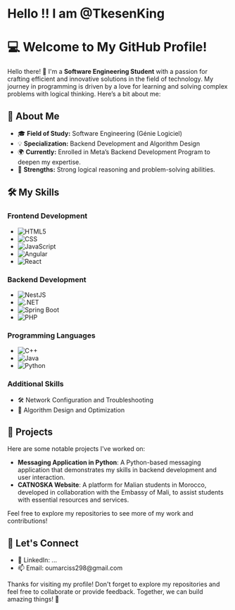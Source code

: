# Hello !! I am @TkesenKing 
# 💻 Welcome to My GitHub Profile!

Hello there! 👋 I'm a **Software Engineering Student** with a passion for crafting efficient and innovative solutions in the field of technology. My journey in programming is driven by a love for learning and solving complex problems with logical thinking. Here’s a bit about me:

## 🌟 About Me

- 🎓 **Field of Study:** Software Engineering (Génie Logiciel)
- 💡 **Specialization:** Backend Development and Algorithm Design
- 🌍 **Currently:** Enrolled in Meta’s Backend Development Program to deepen my expertise.
- 🧠 **Strengths:** Strong logical reasoning and problem-solving abilities.

## 🛠️ My Skills

### **Frontend Development**

- ![HTML5](https://img.shields.io/badge/HTML5-%23E34F26.svg?style=for-the-badge&logo=html5&logoColor=white)
- ![CSS](https://img.shields.io/badge/CSS3-%231572B6.svg?style=for-the-badge&logo=css3&logoColor=white)
- ![JavaScript](https://img.shields.io/badge/JavaScript-%23F7DF1E.svg?style=for-the-badge&logo=javascript&logoColor=black)
- ![Angular](https://img.shields.io/badge/Angular-DD0031.svg?style=for-the-badge&logo=angular&logoColor=white)
- ![React](https://img.shields.io/badge/React-20232A.svg?style=for-the-badge&logo=react&logoColor=61DAFB)

### **Backend Development**

- ![NestJS](https://img.shields.io/badge/NestJS-%23E0234E.svg?style=for-the-badge&logo=nestjs&logoColor=white)
- ![.NET](https://img.shields.io/badge/.NET-512BD4.svg?style=for-the-badge&logo=dotnet&logoColor=white)
- ![Spring Boot](https://img.shields.io/badge/Spring%20Boot-6DB33F.svg?style=for-the-badge&logo=springboot&logoColor=white)
- ![PHP](https://img.shields.io/badge/PHP-%23777BB4.svg?style=for-the-badge&logo=php&logoColor=white)

### **Programming Languages**

- ![C++](https://img.shields.io/badge/C++-%2300599C.svg?style=for-the-badge&logo=c%2B%2B&logoColor=white)
- ![Java](https://img.shields.io/badge/Java-%23ED8B00.svg?style=for-the-badge&logo=java&logoColor=white)
- ![Python](https://img.shields.io/badge/Python-%233776AB.svg?style=for-the-badge&logo=python&logoColor=white)

### **Additional Skills**

- 🛠️ Network Configuration and Troubleshooting
- 📐 Algorithm Design and Optimization

## 🚀 Projects

Here are some notable projects I've worked on:

- **Messaging Application in Python**: A Python-based messaging application that demonstrates my skills in backend development and user interaction.
- **CATNOSKA Website**: A platform for Malian students in Morocco, developed in collaboration with the Embassy of Mali, to assist students with essential resources and services.

Feel free to explore my repositories to see more of my work and contributions!

## 🔗 Let's Connect

- 💼 LinkedIn: ...
- 📫 Email: oumarciss298\@gmail.com

Thanks for visiting my profile! Don't forget to explore my repositories and feel free to collaborate or provide feedback. Together, we can build amazing things! 🚀



<!---
TksevenKing/TksevenKing is a ✨ special ✨ repository because its `README.md` (this file) appears on your GitHub profile.
You can click the Preview link to take a look at your changes.
--->
